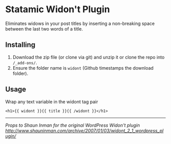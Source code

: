 Statamic Widon't Plugin
================================

Eliminates widows in your post titles by inserting a non-breaking space between the last two words of a title.

## Installing
1. Download the zip file (or clone via git) and unzip it or clone the repo into `/_add-ons/`.
2. Ensure the folder name is `widont` (Github timestamps the download folder).


## Usage

Wrap any text variable in the widont tag pair
    
    <h1>{{ widont }}{{ title }}{{ /widont }}</h1>

   

---

*Props to Shaun Inman for the original WordPress Widon't plugin*  
*http://www.shauninman.com/archive/2007/01/03/widont_2_1_wordpress_plugin/*